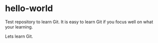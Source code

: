 # hello-world
Test repository to learn Git. It is easy to learn Git if you focus well on what your learning.

Lets learn Git.
